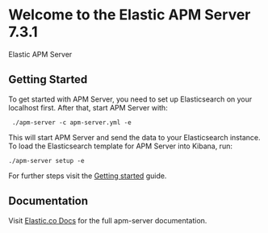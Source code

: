 # Welcome to the Elastic APM Server 7.3.1

Elastic APM Server

## Getting Started

To get started with APM Server, you need to set up Elasticsearch on your
localhost first. After that, start APM Server with:

     ./apm-server -c apm-server.yml -e

This will start APM Server and send the data to your Elasticsearch instance. To
load the Elasticsearch template for APM Server into Kibana, run:

    ./apm-server setup -e

For further steps visit the
[Getting started](https://www.elastic.co/guide/en/apm/get-started/7.3/) guide.

## Documentation

Visit [Elastic.co Docs](https://www.elastic.co/guide/en/apm/server/7.3/)
for the full apm-server documentation.
